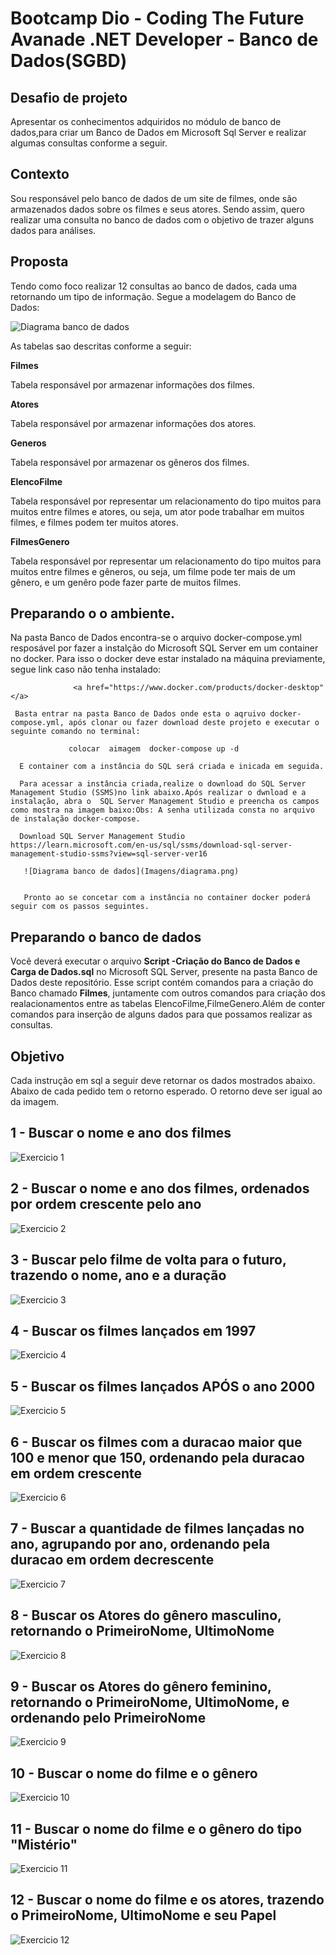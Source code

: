 # Bootcamp Dio - Coding The Future Avanade .NET Developer - Banco de Dados(SGBD)

## Desafio de projeto
Apresentar os conhecimentos adquiridos no módulo de banco de dados,para  criar um Banco de Dados em Microsoft Sql Server e realizar algumas consultas conforme a seguir.

## Contexto
Sou responsável pelo banco de dados de um site de filmes, onde são armazenados dados sobre os filmes e seus atores. Sendo assim, quero realizar uma consulta no banco de dados com o objetivo de trazer alguns dados para análises.

## Proposta
Tendo como foco realizar 12 consultas ao banco de dados, cada uma retornando um tipo de informação.
Segue a modelagem do Banco de Dados:

![Diagrama banco de dados](Imagens/diagrama.png)


As tabelas sao descritas conforme a seguir:

**Filmes**

Tabela responsável por armazenar informações dos filmes.

**Atores**

Tabela responsável por armazenar informações dos atores.

**Generos**

Tabela responsável por armazenar os gêneros dos filmes.

**ElencoFilme**

Tabela responsável por representar um relacionamento do tipo muitos para muitos entre filmes e atores, ou seja, um ator pode trabalhar em muitos filmes, e filmes
podem ter muitos atores.

**FilmesGenero**

Tabela responsável por representar um relacionamento do tipo muitos para muitos entre filmes e gêneros, ou seja, um filme pode ter mais de um gênero, e um genêro pode fazer parte de muitos filmes.

## Preparando o o ambiente.
   Na pasta Banco de Dados encontra-se o arquivo docker-compose.yml resposável por fazer a instalção do Microsoft SQL Server em um container no docker.
     Para isso o docker deve estar instalado na máquina previamente, segue link caso não tenha instalado:
     
                  <a href="https://www.docker.com/products/docker-desktop"</a>
                  
     Basta entrar na pasta Banco de Dados onde esta o aqruivo docker-compose.yml, após clonar ou fazer download deste projeto e executar o seguinte comando no terminal: 
     
                 colocar  aimagem  docker-compose up -d
                 
      E container com a instância do SQL será criada e inicada em seguida.

      Para acessar a instância criada,realize o download do SQL Server Management Studio (SSMS)no link abaixo.Após realizar o dwnload e a instalação, abra o  SQL Server Management Studio e preencha os campos como mostra na imagem baixo:Obs: A senha utilizada consta no arquivo de instalação docker-compose.

      Download SQL Server Management Studio  https://learn.microsoft.com/en-us/sql/ssms/download-sql-server-management-studio-ssms?view=sql-server-ver16
      
       ![Diagrama banco de dados](Imagens/diagrama.png)


       Pronto ao se concetar com a instância no container docker poderá seguir com os passos seguintes.
      





## Preparando o banco de dados
Você deverá executar o arquivo **Script -Criação do Banco de Dados e Carga de Dados.sql** no Microsoft SQL Server, presente na pasta Banco de Dados deste repositório. Esse script contém comandos para a criação do Banco chamado **Filmes**, juntamente com outros comandos para criação dos realacionamentos entre as tabelas ElencoFilme,FilmeGenero.Além de conter comandos para inserção de alguns dados para que possamos realizar as consultas.


## Objetivo
Cada instrução em sql a seguir deve retornar os dados mostrados abaixo. Abaixo de cada pedido tem o retorno esperado. O retorno deve ser igual ao da imagem.

## 1 - Buscar o nome e ano dos filmes

![Exercicio 1](Imagens/1.png)

## 2 - Buscar o nome e ano dos filmes, ordenados por ordem crescente pelo ano

![Exercicio 2](Imagens/2.png)

## 3 - Buscar pelo filme de volta para o futuro, trazendo o nome, ano e a duração

![Exercicio 3](Imagens/3.png)

## 4 - Buscar os filmes lançados em 1997

![Exercicio 4](Imagens/4.png)

## 5 - Buscar os filmes lançados APÓS o ano 2000

![Exercicio 5](Imagens/5.png)

## 6 - Buscar os filmes com a duracao maior que 100 e menor que 150, ordenando pela duracao em ordem crescente

![Exercicio 6](Imagens/6.png)

## 7 - Buscar a quantidade de filmes lançadas no ano, agrupando por ano, ordenando pela duracao em ordem decrescente

![Exercicio 7](Imagens/7.png)

## 8 - Buscar os Atores do gênero masculino, retornando o PrimeiroNome, UltimoNome

![Exercicio 8](Imagens/8.png)

## 9 - Buscar os Atores do gênero feminino, retornando o PrimeiroNome, UltimoNome, e ordenando pelo PrimeiroNome

![Exercicio 9](Imagens/9.png)

## 10 - Buscar o nome do filme e o gênero

![Exercicio 10](Imagens/10.png)

## 11 - Buscar o nome do filme e o gênero do tipo "Mistério"

![Exercicio 11](Imagens/11.png)

## 12 - Buscar o nome do filme e os atores, trazendo o PrimeiroNome, UltimoNome e seu Papel

![Exercicio 12](Imagens/12.png)
